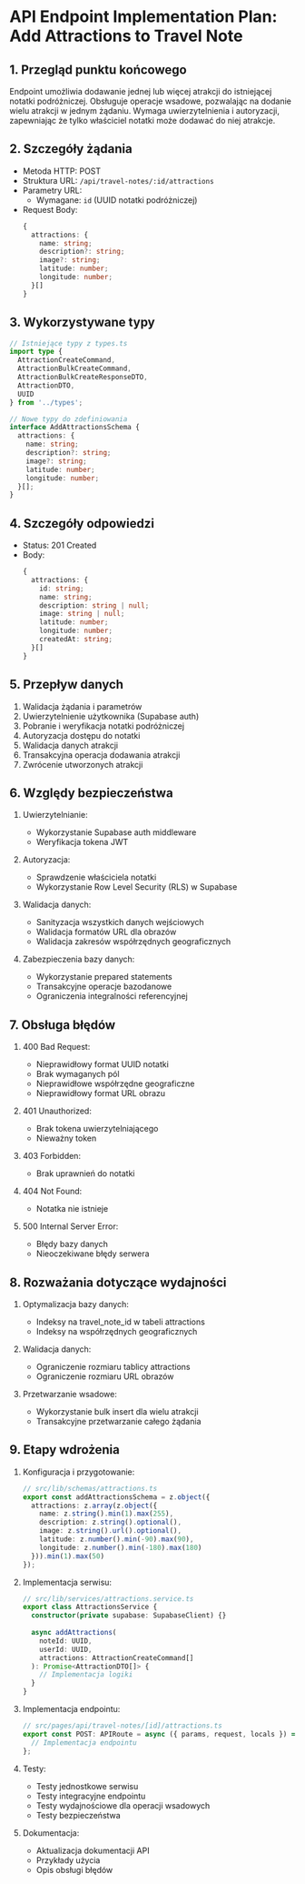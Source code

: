 # API Endpoint Implementation Plan: Add Attractions to Travel Note

## 1. Przegląd punktu końcowego
Endpoint umożliwia dodawanie jednej lub więcej atrakcji do istniejącej notatki podróżniczej. Obsługuje operacje wsadowe, pozwalając na dodanie wielu atrakcji w jednym żądaniu. Wymaga uwierzytelnienia i autoryzacji, zapewniając że tylko właściciel notatki może dodawać do niej atrakcje.

## 2. Szczegóły żądania
- Metoda HTTP: POST
- Struktura URL: `/api/travel-notes/:id/attractions`
- Parametry URL:
  - Wymagane: `id` (UUID notatki podróżniczej)
- Request Body:
  ```typescript
  {
    attractions: {
      name: string;
      description?: string;
      image?: string;
      latitude: number;
      longitude: number;
    }[]
  }
  ```

## 3. Wykorzystywane typy
```typescript
// Istniejące typy z types.ts
import type {
  AttractionCreateCommand,
  AttractionBulkCreateCommand,
  AttractionBulkCreateResponseDTO,
  AttractionDTO,
  UUID
} from '../types';

// Nowe typy do zdefiniowania
interface AddAttractionsSchema {
  attractions: {
    name: string;
    description?: string;
    image?: string;
    latitude: number;
    longitude: number;
  }[];
}
```

## 4. Szczegóły odpowiedzi
- Status: 201 Created
- Body:
  ```typescript
  {
    attractions: {
      id: string;
      name: string;
      description: string | null;
      image: string | null;
      latitude: number;
      longitude: number;
      createdAt: string;
    }[]
  }
  ```

## 5. Przepływ danych
1. Walidacja żądania i parametrów
2. Uwierzytelnienie użytkownika (Supabase auth)
3. Pobranie i weryfikacja notatki podróżniczej
4. Autoryzacja dostępu do notatki
5. Walidacja danych atrakcji
6. Transakcyjna operacja dodawania atrakcji
7. Zwrócenie utworzonych atrakcji

## 6. Względy bezpieczeństwa
1. Uwierzytelnianie:
   - Wykorzystanie Supabase auth middleware
   - Weryfikacja tokena JWT
   
2. Autoryzacja:
   - Sprawdzenie właściciela notatki
   - Wykorzystanie Row Level Security (RLS) w Supabase
   
3. Walidacja danych:
   - Sanityzacja wszystkich danych wejściowych
   - Walidacja formatów URL dla obrazów
   - Walidacja zakresów współrzędnych geograficznych
   
4. Zabezpieczenia bazy danych:
   - Wykorzystanie prepared statements
   - Transakcyjne operacje bazodanowe
   - Ograniczenia integralności referencyjnej

## 7. Obsługa błędów
1. 400 Bad Request:
   - Nieprawidłowy format UUID notatki
   - Brak wymaganych pól
   - Nieprawidłowe współrzędne geograficzne
   - Nieprawidłowy format URL obrazu
   
2. 401 Unauthorized:
   - Brak tokena uwierzytelniającego
   - Nieważny token
   
3. 403 Forbidden:
   - Brak uprawnień do notatki
   
4. 404 Not Found:
   - Notatka nie istnieje
   
5. 500 Internal Server Error:
   - Błędy bazy danych
   - Nieoczekiwane błędy serwera

## 8. Rozważania dotyczące wydajności
1. Optymalizacja bazy danych:
   - Indeksy na travel_note_id w tabeli attractions
   - Indeksy na współrzędnych geograficznych
   
2. Walidacja danych:
   - Ograniczenie rozmiaru tablicy attractions
   - Ograniczenie rozmiaru URL obrazów
   
3. Przetwarzanie wsadowe:
   - Wykorzystanie bulk insert dla wielu atrakcji
   - Transakcyjne przetwarzanie całego żądania

## 9. Etapy wdrożenia
1. Konfiguracja i przygotowanie:
   ```typescript
   // src/lib/schemas/attractions.ts
   export const addAttractionsSchema = z.object({
     attractions: z.array(z.object({
       name: z.string().min(1).max(255),
       description: z.string().optional(),
       image: z.string().url().optional(),
       latitude: z.number().min(-90).max(90),
       longitude: z.number().min(-180).max(180)
     })).min(1).max(50)
   });
   ```

2. Implementacja serwisu:
   ```typescript
   // src/lib/services/attractions.service.ts
   export class AttractionsService {
     constructor(private supabase: SupabaseClient) {}
     
     async addAttractions(
       noteId: UUID,
       userId: UUID,
       attractions: AttractionCreateCommand[]
     ): Promise<AttractionDTO[]> {
       // Implementacja logiki
     }
   }
   ```

3. Implementacja endpointu:
   ```typescript
   // src/pages/api/travel-notes/[id]/attractions.ts
   export const POST: APIRoute = async ({ params, request, locals }) => {
     // Implementacja endpointu
   };
   ```

4. Testy:
   - Testy jednostkowe serwisu
   - Testy integracyjne endpointu
   - Testy wydajnościowe dla operacji wsadowych
   - Testy bezpieczeństwa

5. Dokumentacja:
   - Aktualizacja dokumentacji API
   - Przykłady użycia
   - Opis obsługi błędów 